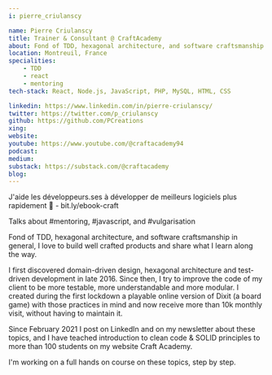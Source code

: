 ```yaml
---
i: pierre_criulanscy

name: Pierre Criulanscy
title: Trainer & Consultant @ CraftAcademy
about: Fond of TDD, hexagonal architecture, and software craftsmanship in general, I love to build well crafted products and share what I learn along the way
location: Montreuil, France
specialities:
    - TDD
    - react
    - mentoring
tech-stack: React, Node.js, JavaScript, PHP, MySQL, HTML, CSS

linkedin: https://www.linkedin.com/in/pierre-criulanscy/
twitter: https://twitter.com/p_criulanscy
github: https://github.com/PCreations
xing: 
website: 
youtube: https://www.youtube.com/@craftacademy94
podcast: 
medium: 
substack: https://substack.com/@craftacademy
blog: 
---
```


J'aide les développeurs.ses à développer de meilleurs logiciels plus rapidement 🚀 - bit.ly/ebook-craft

Talks about #mentoring, #javascript, and #vulgarisation



Fond of TDD, hexagonal architecture, and software craftsmanship in general, I love to build well crafted products and share what I learn along the way.

I first discovered domain-driven design, hexagonal architecture and test-driven development in late 2016. Since then, I try to improve the code of my client to be more testable, more understandable and more modular. I created during the first lockdown a playable online version of Dixit (a board game) with those practices in mind and now receive more than 10k monthly visit, without having to maintain it.

Since February 2021 I post on LinkedIn and on my newsletter about these topics, and I have teached introduction to clean code & SOLID principles to more than 100 students on my website Craft Academy.

I'm working on a full hands on course on these topics, step by step.